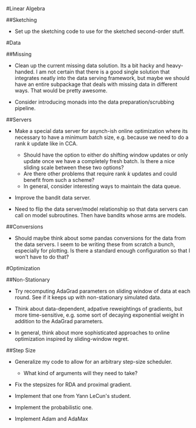 #Linear Algebra

##Sketching
* Set up the sketching code to use for the sketched second-order stuff.

#Data

##Missing
* Clean up the current missing data solution. Its a bit hacky and heavy-handed. I am not certain that there is a good single solution that integrates neatly into the data serving framework, but maybe we should have an entire subpackage that deals with missing data in different ways. That would be pretty awesome.

* Consider introducing monads into the data preparation/scrubbing pipeline.

##Servers
* Make a special data server for asynch-ish online optimization where its necessary to have a minimum batch size, e.g. because we need to do a rank _k_ update like in CCA.
    * Should have the option to either do shifting window updates or only update once we have a completely fresh batch. Is there a nice sliding scale between these two options?
    * Are there other problems that require rank _k_ updates and could benefit from such a scheme?
    * In general, consider interesting ways to maintain the data queue.

* Improve the bandit data server.

* Need to flip the data server/model relationship so that data servers can call on model subroutines. Then have bandits whose arms are models.

##Conversions
* Should maybe think about some pandas conversions for the data from the data servers. I seem to be writing these from scratch a bunch, especially for plotting. Is there a standard enough configuration so that I won't have to do that?

#Optimization

##Non-Stationary
* Try recomputing AdaGrad parameters on sliding window of data at each round. See if it keeps up with non-stationary simulated data.

* Think about data-dependent, adpative reweightings of gradients, but more time-sensitive, e.g. some sort of decaying exponential weight in addition to the AdaGrad parameters.

* In general, think about more sophisticated approaches to online optimization inspired by sliding-window regret.

##Step Size
* Generalize my code to allow for an arbitrary step-size scheduler.
    * What kind of arguments will they need to take?

* Fix the stepsizes for RDA and proximal gradient.

* Implement that one from Yann LeCun's student.

* Implement the probabilistic one.

* Implement Adam and AdaMax
